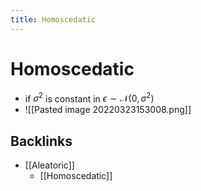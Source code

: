 ```yaml
---
title: Homoscedatic
---
```


# Homoscedatic
- if $\sigma^{2}$ is constant in $\epsilon \sim \mathcal{N}(0, \sigma^{2})$
- ![[Pasted image 20220323153008.png]]

## Backlinks
* [[Aleatoric]]
	* [[Homoscedatic]]
